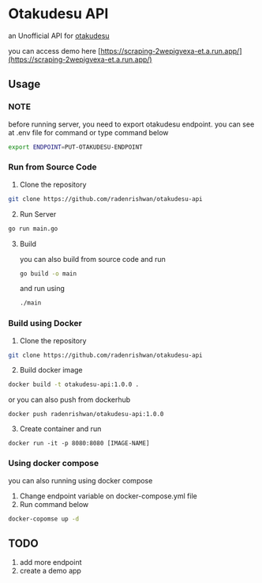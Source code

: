 # Otakudesu API
an Unofficial API for [otakudesu](https://otakudesu.video)

you can access demo here [https://scraping-2wepigvexa-et.a.run.app/](https://scraping-2wepigvexa-et.a.run.app/)
## Usage
### NOTE
before running server, you need to export otakudesu endpoint. you can see at .env file for command or type command below
```bash
export ENDPOINT=PUT-OTAKUDESU-ENDPOINT
```
### Run from Source Code
1. Clone the repository
```bash
git clone https://github.com/radenrishwan/otakudesu-api
```
2. Run Server
```bash
go run main.go
```
3. Build 

    you can also build from source code and run

    ```bash
    go build -o main
    ```

    and run using
    
    ```bash
    ./main
    ```

### Build using Docker

1. Clone the repository
```bash
git clone https://github.com/radenrishwan/otakudesu-api
```

2. Build docker image
```bash
docker build -t otakudesu-api:1.0.0 . 
```
or you can also push from dockerhub
```
docker push radenrishwan/otakudesu-api:1.0.0
```

3. Create container and run
```
docker run -it -p 8080:8080 [IMAGE-NAME]
```

### Using docker compose
you can also running using docker compose 
1. Change endpoint variable on docker-compose.yml file
2. Run command below
```bash
docker-copomse up -d
```

## TODO
1. add more endpoint
2. create a demo app